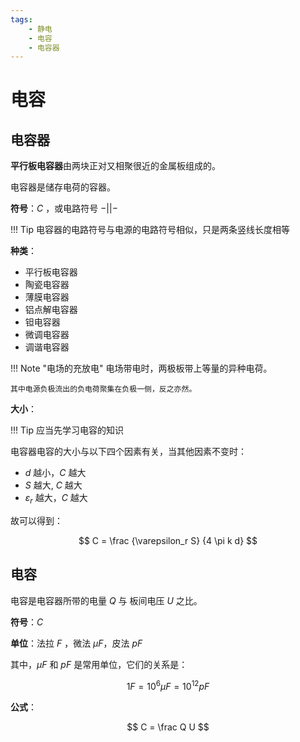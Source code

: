 ```yaml
---
tags:
    - 静电
    - 电容
    - 电容器
---
```


# 电容

## 电容器

**平行板电容器**由两块正对又相聚很近的金属板组成的。

电容器是储存电荷的容器。

**符号**：$C$ ，或电路符号 $-| |-$

!!! Tip
    电容器的电路符号与电源的电路符号相似，只是两条竖线长度相等

**种类**：

- 平行板电容器
- 陶瓷电容器
- 薄膜电容器
- 铝点解电容器
- 钽电容器
- 微调电容器
- 调谐电容器

!!! Note "电场的充放电"
    电场带电时，两极板带上等量的异种电荷。

    其中电源负极流出的负电荷聚集在负极一侧，反之亦然。

**大小**：

!!! Tip
    应当先学习电容的知识

电容器电容的大小与以下四个因素有关，当其他因素不变时：

- $d$ 越小，$C$ 越大
- $S$ 越大, $C$ 越大
- $\varepsilon_r$ 越大，$C$ 越大

故可以得到：

$$
    C = \frac {\varepsilon_r S} {4 \pi k d}
$$

## 电容

电容是电容器所带的电量 $Q$ 与 板间电压 $U$ 之比。

**符号**：$C$

**单位**：法拉 $F$ ，微法 $\mu F$，皮法 $p F$

其中，$\mu F$ 和 $pF$ 是常用单位，它们的关系是：

$$
    1 F = 10^6 \mu F = 10^{12} p F
$$

**公式**：

$$
    C = \frac Q U
$$
